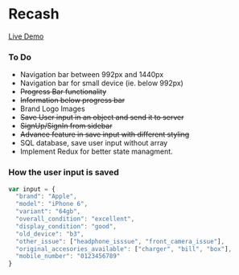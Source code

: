 # Recash

[Live Demo](https://reverent-yonath-41f140.netlify.com/)

### To Do

- Navigation bar between 992px and 1440px
- Navigation bar for small device (ie. below 992px)
- ~~Progress Bar functionality~~
- ~~Information below progress bar~~
- Brand Logo Images
- ~~Save User input in an object and send it to server~~
- ~~SignUp/SignIn from sidebar~~
- ~~Advance feature in save input with different styling~~
- SQL database, save user input without array
- Implement Redux for better state managment.

### How the user input is saved

```javascript
var input = {
  "brand": "Apple",
  "model": "iPhone 6",
  "variant": "64gb",
  "overall_condition": "excellent",
  "display_condition": "good",
  "old_device": "b3",
  "other_issue": ["headphone_isssue", "front_camera_issue"],
  "original_accesories_available": ["charger", "bill", "box"],
  "mobile_number": "0123456789"
}
```
